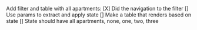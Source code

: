 Add filter and table with all apartments:
[X] Did the navigation to the filter
[] Use params to extract and apply state
[] Make a table that renders based on state
[] State should have all apartments, none, one, two, three